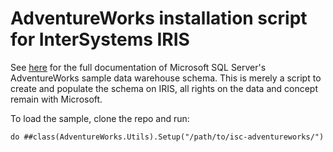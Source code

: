 # AdventureWorks installation script for InterSystems IRIS

See [here](https://github.com/microsoft/sql-server-samples/tree/master/samples/databases/adventure-works) for the full documentation of Microsoft SQL Server's AdventureWorks sample data warehouse schema. This is merely a script to create and populate the schema on IRIS, all rights on the data and concept remain with Microsoft.

To load the sample, clone the repo and run:

```ObjectScript
do ##class(AdventureWorks.Utils).Setup("/path/to/isc-adventureworks/")
```